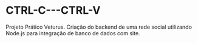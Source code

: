 # CTRL-C---CTRL-V
Projeto Prático Veturus. Criação do backend de uma rede social utilizando Node.js para integração de banco de dados com site.

